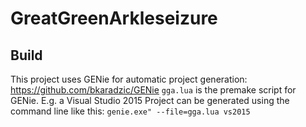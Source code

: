 # GreatGreenArkleseizure
## Build ##
This project uses GENie for automatic project generation: https://github.com/bkaradzic/GENie
`gga.lua` is the premake script for GENie. E.g. a Visual Studio 2015 Project can be generated using the command line like this:
`genie.exe" --file=gga.lua vs2015`